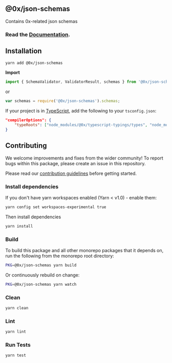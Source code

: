 ## @0x/json-schemas

Contains 0x-related json schemas

### Read the [Documentation](https://0xproject.com/docs/tools/json-schemas).

## Installation

```bash
yarn add @0x/json-schemas
```

**Import**

```typescript
import { SchemaValidator, ValidatorResult, schemas } from '@0x/json-schemas';
```

or

```javascript
var schemas = require('@0x/json-schemas').schemas;
```

If your project is in [TypeScript](https://www.typescriptlang.org/), add the following to your `tsconfig.json`:

```json
"compilerOptions": {
    "typeRoots": ["node_modules/@0x/typescript-typings/types", "node_modules/@types"],
}
```

## Contributing

We welcome improvements and fixes from the wider community! To report bugs within this package, please create an issue in this repository.

Please read our [contribution guidelines](../../CONTRIBUTING.md) before getting started.

### Install dependencies

If you don't have yarn workspaces enabled (Yarn < v1.0) - enable them:

```bash
yarn config set workspaces-experimental true
```

Then install dependencies

```bash
yarn install
```

### Build

To build this package and all other monorepo packages that it depends on, run the following from the monorepo root directory:

```bash
PKG=@0x/json-schemas yarn build
```

Or continuously rebuild on change:

```bash
PKG=@0x/json-schemas yarn watch
```

### Clean

```bash
yarn clean
```

### Lint

```bash
yarn lint
```

### Run Tests

```bash
yarn test
```
